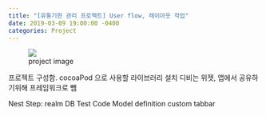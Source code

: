 ```yaml
---
title: "[유통기한 관리 프로젝트] User flow, 레이아웃 작업"
date: 2019-03-09 19:00:00 -0400
categories: Project
---
```


<figure>
        <a href="/assets/images/20190309_postImage.png" class="image-popup"><img src="/assets/images/20190309_postImage.png"></a>
        <figcaption>project image</figcaption>
</figure>

프로젝트 구성함.
cocoaPod 으로 사용할 라이브러리 설치
디비는 위젯, 앱에서 공유하기위해 프레임워크로 뺌


Nest Step:
realm DB Test Code
Model definition
custom tabbar
